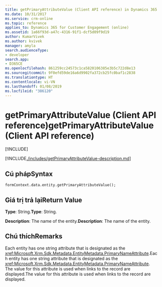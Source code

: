 ```yaml
---
title: getPrimaryAttributeValue (Client API reference) in Dynamics 365 for Customer Engagement| MicrosoftDocs
ms.date: 10/31/2017
ms.service: crm-online
ms.topic: reference
applies_to: Dynamics 365 for Customer Engagement (online)
ms.assetid: 1a66f93d-a47c-4316-91f1-dcf5d09f9d19
author: KumarVivek
ms.author: kvivek
manager: amyla
search.audienceType:
- developer
search.app:
- D365CE
ms.openlocfilehash: 861259cc24573c1ca5820106385e3b5c722d8e13
ms.sourcegitcommit: 9f0efd59de16a6d9902fa372cb25fc0baf1c2838
ms.translationtype: HT
ms.contentlocale: vi-VN
ms.lasthandoff: 01/08/2019
ms.locfileid: "386120"
---
```

# <a name="getprimaryattributevalue-client-api-reference"></a><span data-ttu-id="b7e79-102">getPrimaryAttributeValue (Client API reference)</span><span class="sxs-lookup"><span data-stu-id="b7e79-102">getPrimaryAttributeValue (Client API reference)</span></span>

[!INCLUDE[](../../../../includes/cc_applies_to_update_9_0_0.md)]

[!INCLUDE[./includes/getPrimaryAttributeValue-description.md](./includes/getPrimaryAttributeValue-description.md)]

## <a name="syntax"></a><span data-ttu-id="b7e79-103">Cú pháp</span><span class="sxs-lookup"><span data-stu-id="b7e79-103">Syntax</span></span>

`formContext.data.entity.getPrimaryAttributeValue();`

## <a name="return-value"></a><span data-ttu-id="b7e79-104">Giá trị trả lại</span><span class="sxs-lookup"><span data-stu-id="b7e79-104">Return Value</span></span>

<span data-ttu-id="b7e79-105">**Type**: String.</span><span class="sxs-lookup"><span data-stu-id="b7e79-105">**Type**: String.</span></span>

<span data-ttu-id="b7e79-106">**Description**: The name of the entity.</span><span class="sxs-lookup"><span data-stu-id="b7e79-106">**Description**: The name of the entity.</span></span>

## <a name="remarks"></a><span data-ttu-id="b7e79-107">Chú thích</span><span class="sxs-lookup"><span data-stu-id="b7e79-107">Remarks</span></span>

<span data-ttu-id="b7e79-108">Each entity has one string attribute that is designated as the <xref:Microsoft.Xrm.Sdk.Metadata.EntityMetadata.PrimaryNameAttribute>.</span><span class="sxs-lookup"><span data-stu-id="b7e79-108">Each entity has one string attribute that is designated as the <xref:Microsoft.Xrm.Sdk.Metadata.EntityMetadata.PrimaryNameAttribute>.</span></span> <span data-ttu-id="b7e79-109">The value for this attribute is used when links to the record are displayed.</span><span class="sxs-lookup"><span data-stu-id="b7e79-109">The value for this attribute is used when links to the record are displayed.</span></span>



